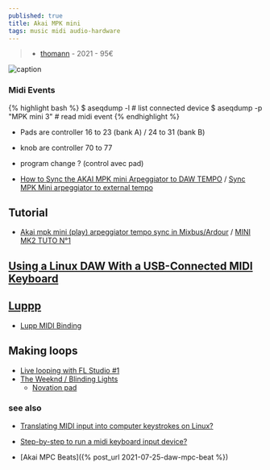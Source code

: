 ```yaml
---
published: true
title: Akai MPK mini
tags: music midi audio-hardware
---
```

> - [thomann](https://www.thomann.de/fr/akai_mpk_mini_mk3.htm) - 2021 - 95€ 

![caption](https://thumbs.static-thomann.de/thumb/orig/pics/bdb/498231/15420811_800.webp)

### Midi Events
{% highlight bash %} 
$ aseqdump -l               # list connected device
$ aseqdump -p "MPK mini 3"  # read midi event
{% endhighlight %}

- Pads are controller 16 to 23 (bank A) / 24 to 31 (bank B)
- knob are controller 70 to 77 
- program change ? (control avec pad)

- [How to Sync the AKAI MPK mini Arpeggiator to DAW TEMPO](https://www.youtube.com/watch?app=desktop&v=kUc_YppMX1o) / [Sync MPK Mini arpeggiator to external tempo](https://www.youtube.com/watch?app=desktop&v=R6N-Je9SVJs)
## Tutorial
- [Akai mpk mini (play) arpeggiator tempo sync in Mixbus/Ardour](https://www.reddit.com/r/linuxaudio/comments/ibdr1b/akai_mpk_mini_play_arpeggiator_tempo_sync_in/) / [MINI MK2 TUTO N°1](https://www.youtube.com/watch?v=Tyr2uBl0OTs)


## [Using a Linux DAW With a USB-Connected MIDI Keyboard](https://www.makeuseof.com/using-a-linux-daw-with-a-usb-connected-midi-keyboard/)

## [Luppp](http://openavproductions.com/doc/luppp.html)
- [Lupp MIDI Binding](https://www.youtube.com/watch?v=kOGh2tsXBcA&list=PLPVwzZjovbBxIik8lUisH5XdLzALDeY9j&index=7)

## Making loops
- [Live looping with FL Studio #1](https://www.youtube.com/watch?v=T_7k8IaA0yE)
- [The Weeknd / Blinding Lights](https://www.youtube.com/watch?v=--ORzBLokMMthoman)
	- [Novation pad](https://www.thomann.de/fr/novation_launchpad_mini_mk3.htm)


### see also
- [Translating MIDI input into computer keystrokes on Linux?](https://superuser.com/questions/1170136/translating-midi-input-into-computer-keystrokes-on-linux)
- [Step-by-step to run a midi keyboard input device?](https://askubuntu.com/questions/147052/step-by-step-to-run-a-midi-keyboard-input-device-12-04)

- [Akai MPC Beats]({% post_url 2021-07-25-daw-mpc-beat %})

